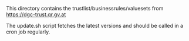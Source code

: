 This directory contains the trustlist/businessrules/valuesets from
https://dgc-trust.qr.gv.at

The update.sh script fetches the latest versions and should be called
in a cron job regularly.
